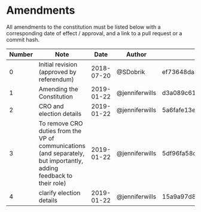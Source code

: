 
# Amendments

All amendments to the constitution must be listed below with a
corresponding date of effect / approval, and a link to a pull request
or a commit hash.

Number | Note | Date | Author | PR / Commit
-------|------|------|--------|------------
0 | Initial revision (approved by referendum) | 2018-07-20 | @SDobrik | ef73648daa7e9b5e7b425268cae53320dcb0c14e
1 | Amending the Constitution | 2019-01-22 | @jenniferwills | d3a089c61c72a5eab5cf0b644df670d918e45099
2 | CRO and election details | 2019-01-22 | @jenniferwills | 5a6fafe13ee944cf7d80271192186e306f17bc1e
3 | To remove CRO duties from the VP of communications (and separately, but importantly, adding feedback to their role) | 2019-01-22 | @jenniferwills | 5df96fa58c28e5e2e95ebdf6490ddd2667175065
4 | clarify election details | 2019-01-22 | @jenniferwills | 15a9a97d8f3de0e731b2995af9e5bd8077457481
